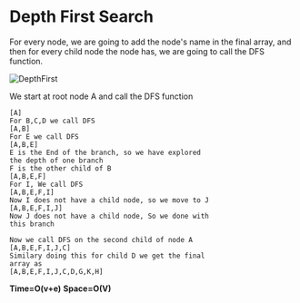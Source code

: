 # Depth First Search

For every node, we are going to add the node's name in
the final array, and then for every child node the node has,
we are going to call the DFS function.


![DepthFirst](https://user-images.githubusercontent.com/15992276/56922968-6d6d5b00-6a97-11e9-8f3e-80c9c0b0d9e9.JPG)

We start at root node A and call the DFS function
```
[A]
For B,C,D we call DFS
[A,B]
For E we call DFS
[A,B,E]
E is the End of the branch, so we have explored
the depth of one branch
F is the other child of B
[A,B,E,F]
For I, We call DFS
[A,B,E,F,I]
Now I does not have a child node, so we move to J
[A,B,E,F,I,J]
Now J does not have a child node, So we done with
this branch

Now we call DFS on the second child of node A
[A,B,E,F,I,J,C]
Similary doing this for child D we get the final
array as
[A,B,E,F,I,J,C,D,G,K,H]
```
**Time=O(v+e)**
**Space=O(V)**
